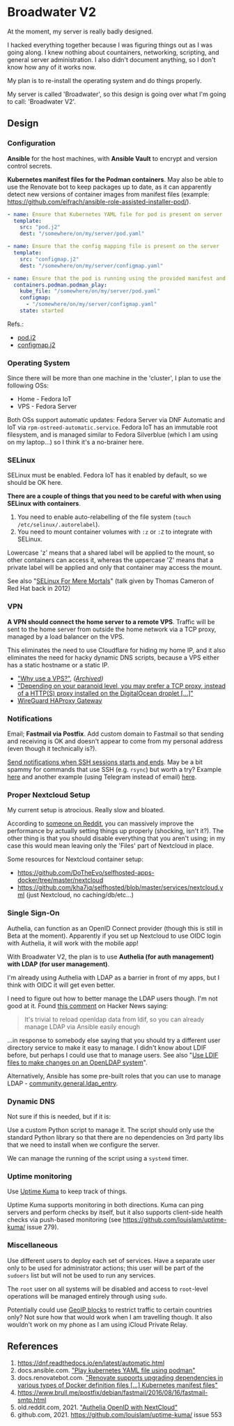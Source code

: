 # Broadwater V2

At the moment, my server is really badly designed.

I hacked everything together because I was figuring things out as I was going along. I knew nothing about countainers, networking, scripting, and general server administration. I also didn't document anything, so I don't know how any of it works now.

My plan is to re-install the operating system and do things properly.

My server is called 'Broadwater', so this design is going over what I'm going to call: 'Broadwater V2'.

## Design

### Configuration

**Ansible** for the host machines, with **Ansible Vault** to encrypt and version control secrets.

**Kubernetes manifest files for the Podman containers**. May also be able to use the Renovate bot to keep packages up to date, as it can apparently detect new versions of container images from manifest files (example: https://github.com/eifrach/ansible-role-assisted-installer-pod/).

```yaml
- name: Ensure that Kubernetes YAML file for pod is present on server
  template:
    src: "pod.j2"
    dest: "/somewhere/on/my/server/pod.yaml"

- name: Ensure that the config mapping file is present on the server
  template:
    src: "configmap.j2"
    dest: "/somewhere/on/my/server/configmap.yaml"

- name: Ensure that the pod is running using the provided manifest and configuration
  containers.podman.podman_play:
    kube_file: "/somewhere/on/my/server/pod.yaml"
    configmap: 
      - "/somewhere/on/my/server/configmap.yaml"
    state: started
```

Refs.:

- [pod.j2](https://github.com/eifrach/ansible-role-assisted-installer-pod/blob/ac0cca8ce1ecc7b2d433b20f3a22d980dbe63d25/templates/pod.j2)
- [configmap.j2](https://github.com/eifrach/ansible-role-assisted-installer-pod/blob/ac0cca8ce1ecc7b2d433b20f3a22d980dbe63d25/templates/configmap.j2)

### Operating System

Since there will be more than one machine in the 'cluster', I plan to use the following OSs:

- Home - Fedora IoT
- VPS - Fedora Server

Both OSs support automatic updates: Fedora Server via DNF Automatic and IoT via `rpm-ostreed-automatic.service`. Fedora IoT has an immutable root filesystem, and is managed similar to Fedora Silverblue (which I am using on my laptop...) so I think it's a no-brainer here.

### SELinux

SELinux must be enabled. Fedora IoT has it enabled by default, so we should be OK here.

**There are a couple of things that you need to be careful with when using SELinux with containers**.

1. You need to enable auto-relabelling of the file system (`touch /etc/selinux/.autorelabel`).
2. You need to mount container volumes with `:z` or `:Z` to integrate with SELinux.

Lowercase 'z' means that a shared label will be applied to the mount, so other containers can access it, whereas the uppercase 'Z' means that a private label will be applied and only that container may access the mount.

See also "[SELinux For Mere Mortals](https://www.youtube.com/watch?v=MxjenQ31b70)" (talk given by Thomas Cameron of Red Hat back in 2012)

### VPN

**A VPN should connect the home server to a remote VPS**. Traffic will be sent to the home server from outside the home network via a TCP proxy, managed by a load balancer on the VPS.

This eliminates the need to use Cloudflare for hiding my home IP, and it also eliminates the need for hacky dynamic DNS scripts, because a VPS either has a static hostname or a static IP.

- ["Why use a VPS?"](https://old.reddit.com/r/selfhosted/comments/i6jo44/why_use_a_vps/g0w9bjl/), _([Archived](https://web.archive.org/web/20220703093236/https://old.reddit.com/r/selfhosted/comments/i6jo44/why_use_a_vps/g0w9bjl/))_
- ["Depending on your paranoid level, you may prefer a TCP proxy, instead of a HTTP(S) proxy installed on the DigitalOcean droplet [...]"](https://old.reddit.com/r/selfhosted/comments/ndugg5/reverse_proxy_noob_wanting_to_learn/gycvkc5/)
- [WireGuard HAProxy Gateway](https://theorangeone.net/posts/wireguard-haproxy-gateway/)

### Notifications

Email; **Fastmail via Postfix**. Add custom domain to Fastmail so that sending and receiving is OK and doesn't appear to come from my personal address (even though it technically is?).

[Send notifications when SSH sessions starts and ends](https://old.reddit.com/r/selfhosted/comments/mihcl2/checklist_for_hardening_a_linux_vps/gt4vvev/). May be a bit spammy for commands that use SSH (e.g. `rsync`) but worth a try? Example [here](https://askubuntu.com/questions/179889/how-do-i-set-up-an-email-alert-when-a-ssh-login-is-successful) and another example (using Telegram instead of email) [here](https://blog.tommyku.com/blog/send-telegram-notification-on-ssh-login/).

### Proper Nextcloud Setup

My current setup is atrocious. Really slow and bloated.

According to [someone on Reddit](https://old.reddit.com/r/selfhosted/comments/mbc2uz/leaving_nextcloud_from_heaven_to_the_depths_of/gry2cpz/), you can massively improve the performance by actually setting things up properly (shocking, isn't it?). The other thing is that you should disable everything that you aren't using; in my case this would mean leaving only the 'Files' part of Nextcloud in place.

Some resources for Nextcloud container setup:

- https://github.com/DoTheEvo/selfhosted-apps-docker/tree/master/nextcloud
- https://github.com/kha7iq/selfhosted/blob/master/services/nextcloud.yml (just Nextcloud, no caching/db/etc...)

### Single Sign-On

Authelia, can function as an OpenID Connect provider (though this is still in Beta at the moment). Apparently if you set up Nextcloud to use OIDC login with Authelia, it will work with the mobile app!

With Broadwater V2, the plan is to use **Authelia (for auth management) with LDAP (for user management)**.

I'm already using Authelia with LDAP as a barrier in front of my apps, but I think with OIDC it will get even better.

I need to figure out how to better manage the LDAP users though. I'm not good at it. Found [this comment](https://news.ycombinator.com/item?id=32056659) on Hacker News saying:

> It's trivial to reload openldap data from ldif, so you can already manage LDAP via Ansible easily enough

...in response to somebody else saying that you should try a different user directory service to make it easy to manage. I didn't know about LDIF before, but perhaps I could use that to manage users. See also "[Use LDIF files to make changes on an OpenLDAP system](https://www.digitalocean.com/community/tutorials/how-to-use-ldif-files-to-make-changes-to-an-openldap-system)".

Alternatively, Ansible has some pre-built roles that you can use to manage LDAP - [community.general.ldap_entry](https://docs.ansible.com/ansible/latest/collections/community/general/ldap_entry_module.html).

### Dynamic DNS

Not sure if this is needed, but if it is:

Use a custom Python script to manage it. The script should only use the standard Python library so that there are no dependencies on 3rd party libs that we need to install when we configure the server.

We can manage the running of the script using a `systemd` timer.

### Uptime monitoring

Use [Uptime Kuma](https://uptime.kuma.pet/) to keep track of things.

Uptime Kuma supports monitoring in both directions. Kuma can ping servers and perform checks by itself, but it also supports client-side health checks via push-based monitoring (see https://github.com/louislam/uptime-kuma/ issue 279).

### Miscellaneous

Use different users to deploy each set of services. Have a separate user only to be used for administrator actions; this user will be part of the `sudoers` list but will not be used to run any services.

The `root` user on all systems will be disabled and access to `root`-level operations will be managed entirely through using `sudo`.

Potentially could use [GeoIP blocks](https://www.ipdeny.com/ipblocks/) to restrict traffic to certain countries only? Not sure how that would work when I am travelling though. It also wouldn't work on my phone as I am using iCloud Private Relay.

## References

1. https://dnf.readthedocs.io/en/latest/automatic.html
2. docs.ansible.com. ["Play kubernetes YAML file using podman"](https://docs.ansible.com/ansible/latest/collections/containers/podman/podman_play_module.html)
3. docs.renovatebot.com. ["Renovate supports upgrading dependencies in various types of Docker definition files [...] Kubernetes manifest files"](https://docs.renovatebot.com/docker/)
4. https://www.brull.me/postfix/debian/fastmail/2016/08/16/fastmail-smtp.html
5. old.reddit.com, 2021. ["Authelia OpenID with NextCloud"](https://old.reddit.com/r/selfhosted/comments/r4zk43/authelia_openid_with_nextcloud/)
6. github.com, 2021. https://github.com/louislam/uptime-kuma/ issue 553
